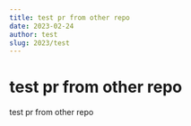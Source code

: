 ```yaml
---
title: test pr from other repo
date: 2023-02-24
author: test
slug: 2023/test
---
```


# test pr from other repo

test pr from other repo
